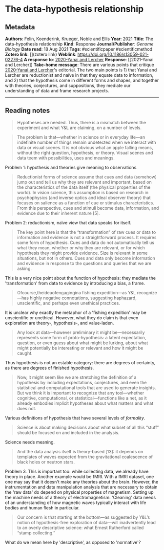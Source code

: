 # The data-hypothesis relationship

## Metadata

**Authors**: Felin, Koenderink, Krueger, Noble and Ellis
**Year**: 2021
**Title**: The data-hypothesis relationship
**Kind**: Response 
**Journal/Publisher**: *Genome Biology*
**Date read**: 18 Aug 2021
**Tags**: #scientificpaper #scientificmethod
**Zotero link**: [](zotero link)
**Weblink**: https://doi.org/10.1186/s13059-021-02276-4
**A response to**: [2020-Yanai and Lercher](2020-Yanai%20and%20Lercher.md)
**Response**: [[2021-Yanai and Lercher]]
**Take-home message**: 
There are various points that critique [2020-Yanai and Lercher](2020-Yanai%20and%20Lercher.md)'s editorial. The two main points is 1) that Yanai and Lercher are reductionist and naïve in that they equate data to information, and 2) that the hypothesis come in different forms and shapes, and together with theories, conjectures, and suppositions, they mediate our understanding of data and frame research projects. 

---

## Reading notes

> Hypotheses are needed. Thus, there is a mismatch between the experiment and what Y&L are claiming, on a number of levels.

> The problem is that—whether in science or in everyday life—an indefinite number of things remain undetected when we interact with data or visual scenes. It is not obvious what an apple falling means, without the right question, hypothesis, or theory. Visual scenes and data teem with possibilities, uses and meanings.

Problem 1: hypothesis and theories give meaning to observations.

> Reductionist forms of science assume that cues and data (somehow) jump out and tell us why they are relevant and important, based on the characteristics of the data itself (the physical properties of the world). In vision science, this assumption is based on research in psychophysics (and inverse optics and ideal observer theory) that focuses on salience as a function of cue or stimulus characteristics. From this perspective, cues and stimuli become data, information, and evidence due to their inherent nature [5].

Problem 2: reductionism, naïve view that data speaks for itself.

> The key point here is that the “transformation” of raw cues or data to information and evidence is not a straightforward process. It requires some form of hypothesis. Cues and data do not automatically tell us what they mean, whether or why they are relevant, or for which hypothesis they might provide evidence. Size is relevant in some situations, but not in others. Cues and data only become information and evidence in response to the questions and queries that we are asking.

This is a very nice point about the function of hypothesis: they mediate the 'transformation' from data to evidence by introducing a bias, a frame.

> Ofcourse,theideaofengagingina fishing expedition—as Y&L recognize—has highly negative connotations, suggesting haphazard, unscientific, and perhaps even unethical practices.

It is unclear why exactly the metaphor of a 'fishing expedition' may be unscientific or unethical. However, what they do claim is that even exploration are theory-, hypothesis-, and value-laden.

> Any look at data—however preliminary it might be—necessarily represents some form of proto-hypothesis: a latent expectation, question, or even guess about what might be lurking, about what might potentially be interesting or relevant and how it might be caught.

Thus hypothesis is not an estable category: there are degrees of certainty, as there are degrees of finished hypothesis.

> Now, it might seem like we are stretching the definition of a hypothesis by including expectations, conjectures, and even the statistical and computational tools that are used to generate insights. But we think it is important to recognize that any tool—whether cognitive, computational, or statistical—functions like a net, as it already embodies implicit hypotheses about what matters and what does not.

Various definitions of hypothesis that have several levels of *formality*.

> Science is about making decisions about what subset of all this “stuff” should be focused on and included in the analysis.

Science needs meaning.

> And the data analysis itself is theory-based [13]: it depends on templates of waves expected from the gravitational coalescence of black holes or neutron stars.

Problem 3. This is important too: while collecting data, we already have theory in place. Another example would be fMRI. With a fMRI dataset, one one may say that it doesn't make any theories about the brain. However, the instrumentation and data manipulation analysis that are necessary to obtain the 'raw data' do depend on physical properties of magnetism. Setting up the machine needs of a theory of electromagnetism. 'Cleaning' data needs of an understanding of how magnetic waves typically interact with life bodies and human flesh in particular.

> Our concern is that starting at the bottom—as suggested by Y&L’s notion of hypothesis-free exploration of data—will inadvertently lead to an overly descriptive science: what Ernest Rutherford called “stamp collecting.”

What do we mean here by 'descriptive', as opposed to 'normative'?